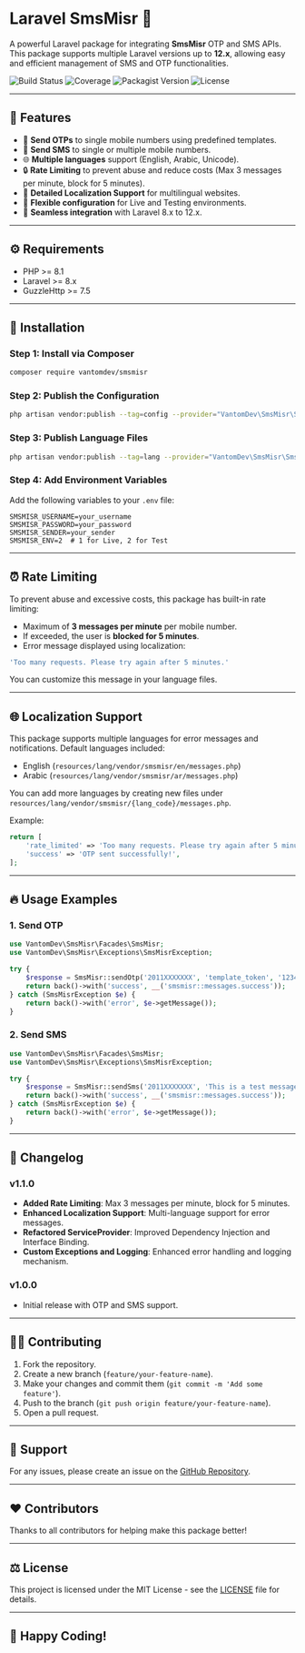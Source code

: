 
# Laravel SmsMisr 🚀

A powerful Laravel package for integrating **SmsMisr** OTP and SMS APIs. This package supports multiple Laravel versions up to **12.x**, allowing easy and efficient management of SMS and OTP functionalities.

![Build Status](https://img.shields.io/github/actions/workflow/status/vantomdev/laravel-smsmisr/test.yml?branch=main)
![Coverage](https://img.shields.io/codecov/c/github/vantomdev/laravel-smsmisr)
![Packagist Version](https://img.shields.io/packagist/v/vantomdev/smsmisr)
![License](https://img.shields.io/packagist/l/vantomdev/smsmisr)

---

## 🌟 Features

- 🔑 **Send OTPs** to single mobile numbers using predefined templates.
- 📲 **Send SMS** to single or multiple mobile numbers.
- 🌐 **Multiple languages** support (English, Arabic, Unicode).
- 🔒 **Rate Limiting** to prevent abuse and reduce costs (Max 3 messages per minute, block for 5 minutes).
- 📘 **Detailed Localization Support** for multilingual websites.
- 🔄 **Flexible configuration** for Live and Testing environments.
- 💎 **Seamless integration** with Laravel 8.x to 12.x.

---

## ⚙️ Requirements

- PHP >= 8.1
- Laravel >= 8.x
- GuzzleHttp >= 7.5

---

## 🚀 Installation

### Step 1: Install via Composer

```bash
composer require vantomdev/smsmisr
```

### Step 2: Publish the Configuration

```bash
php artisan vendor:publish --tag=config --provider="VantomDev\SmsMisr\SmsMisrServiceProvider"
```

### Step 3: Publish Language Files

```bash
php artisan vendor:publish --tag=lang --provider="VantomDev\SmsMisr\SmsMisrServiceProvider"
```

### Step 4: Add Environment Variables

Add the following variables to your `.env` file:

```env
SMSMISR_USERNAME=your_username
SMSMISR_PASSWORD=your_password
SMSMISR_SENDER=your_sender
SMSMISR_ENV=2  # 1 for Live, 2 for Test
```

---

## ⏰ Rate Limiting

To prevent abuse and excessive costs, this package has built-in rate limiting:

- Maximum of **3 messages per minute** per mobile number.
- If exceeded, the user is **blocked for 5 minutes**.
- Error message displayed using localization: 

```php
'Too many requests. Please try again after 5 minutes.'
```

You can customize this message in your language files.

---

## 🌐 Localization Support

This package supports multiple languages for error messages and notifications. Default languages included:

- English (`resources/lang/vendor/smsmisr/en/messages.php`)
- Arabic (`resources/lang/vendor/smsmisr/ar/messages.php`)

You can add more languages by creating new files under `resources/lang/vendor/smsmisr/{lang_code}/messages.php`.

Example:

```php
return [
    'rate_limited' => 'Too many requests. Please try again after 5 minutes.',
    'success' => 'OTP sent successfully!',
];
```

---

## 🔥 Usage Examples

### 1. Send OTP

```php
use VantomDev\SmsMisr\Facades\SmsMisr;
use VantomDev\SmsMisr\Exceptions\SmsMisrException;

try {
    $response = SmsMisr::sendOtp('2011XXXXXXX', 'template_token', '123456');
    return back()->with('success', __('smsmisr::messages.success'));
} catch (SmsMisrException $e) {
    return back()->with('error', $e->getMessage());
}
```

### 2. Send SMS

```php
use VantomDev\SmsMisr\Facades\SmsMisr;
use VantomDev\SmsMisr\Exceptions\SmsMisrException;

try {
    $response = SmsMisr::sendSms('2011XXXXXXX', 'This is a test message.', 1); # 1 For English , 2 For Arabic , 3 For Unicode
    return back()->with('success', __('smsmisr::messages.success'));
} catch (SmsMisrException $e) {
    return back()->with('error', $e->getMessage());
}
```

---

## 🎨 Changelog

### v1.1.0
- **Added Rate Limiting**: Max 3 messages per minute, block for 5 minutes.
- **Enhanced Localization Support**: Multi-language support for error messages.
- **Refactored ServiceProvider**: Improved Dependency Injection and Interface Binding.
- **Custom Exceptions and Logging**: Enhanced error handling and logging mechanism.

### v1.0.0
- Initial release with OTP and SMS support.

---

## 🧑‍💻 Contributing

1. Fork the repository.
2. Create a new branch (`feature/your-feature-name`).
3. Make your changes and commit them (`git commit -m 'Add some feature'`).
4. Push to the branch (`git push origin feature/your-feature-name`).
5. Open a pull request.

---

## 📧 Support

For any issues, please create an issue on the [GitHub Repository](https://github.com/ahmednaserdev/vantomdev-laravel-smsmisr/issues).

---

## ❤️ Contributors

Thanks to all contributors for helping make this package better!

---

## ⚖️ License

This project is licensed under the MIT License - see the [LICENSE](LICENSE) file for details.

---

## 🚀 Happy Coding!
